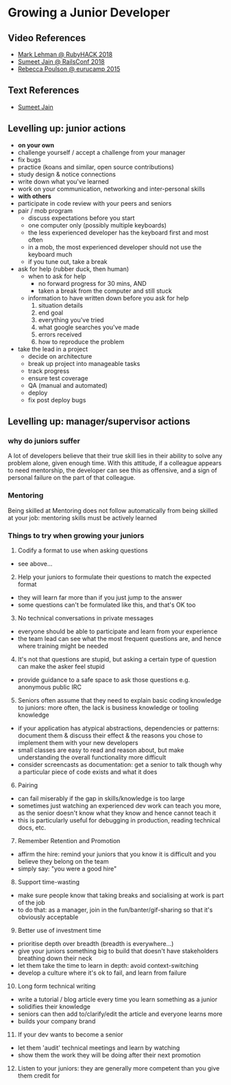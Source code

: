 # Growing a Junior Developer

## Video References
- [Mark Lehman @ RubyHACK 2018](https://www.youtube.com/watch?v=a85F-e_a0pg)
- [Sumeet Jain @ RailsConf 2018](https://www.youtube.com/watch?v=K0vxOBIyhF0)
- [Rebecca Poulson @ eurucamp 2015](https://www.youtube.com/watch?v=RK6l_l7TdB8)

## Text References
- [Sumeet Jain](https://www.sumeetjain.com/posts/actionable-tactics-for-leveling-up-devs/)

## Levelling up: junior actions
- **on your own**
- challenge yourself / accept a challenge from your manager
- fix bugs
- practice (koans and similar, open source contributions)
- study design & notice connections
- write down what you've learned
- work on your communication, networking and inter-personal skills
- **with others**
- participate in code review with your peers and seniors
- pair / mob program
  - discuss expectations before you start
  - one computer only (possibly multiple keyboards)
  - the less experienced developer has the keyboard first and most often
  - in a mob, the most experienced developer should not use the keyboard much
  - if you tune out, take a break
- ask for help (rubber duck, then human)
  - when to ask for help
    - no forward progress for 30 mins, AND
    - taken a break from the computer and still stuck  
  - information to have written down before you ask for help
    1. situation details
    2. end goal
    3. everything you've tried
    4. what google searches you've made
    5. errors received
    6. how to reproduce the problem
- take the lead in a project
  - decide on architecture
  - break up project into manageable tasks
  - track progress
  - ensure test coverage
  - QA (manual and automated)
  - deploy
  - fix post deploy bugs


## Levelling up: manager/supervisor actions

### why do juniors suffer
A lot of developers believe that their true skill lies in their ability to solve any problem alone, given enough time.
With this attitude, if a colleague appears to need mentorship, the developer can see this as offensive, and a sign of personal failure on the part of that colleague.

### Mentoring
Being skilled at Mentoring does not follow automatically from being skilled at your job: mentoring skills must be actively learned

### Things to try when growing your juniors
1. Codify a format to use when asking questions
  - see above...
2. Help your juniors to formulate their questions to match the expected format
  - they will learn far more than if you just jump to the answer
  - some questions can't be formulated like this, and that's OK too
3. No technical conversations in private messages
  - everyone should be able to participate and learn from your experience
  - the team lead can see what the most frequent questions are, and hence where training might be needed
4. It's not that questions are stupid, but asking a certain type of question can make the asker feel stupid
  - provide guidance to a safe space to ask those questions e.g. anonymous public IRC
5. Seniors often assume that they need to explain basic coding knowledge to juniors: more often, the lack is business knowledge or tooling knowledge
  - if your application has atypical abstractions, dependencies or patterns: document them & discuss their effect & the reasons you chose to implement them with your new developers
  - small classes are easy to read and reason about, but make understanding the overall functionality more difficult
  - consider screencasts as documentation: get a senior to talk though why a particular piece of code exists and what it does
6. Pairing
  - can fail miserably if the gap in skills/knowledge is too large
  - sometimes just watching an experienced dev work can teach you more, as the senior doesn't know what they know and hence cannot teach it
  - this is particularly useful for debugging in production, reading technical docs, etc.
7. Remember Retention and Promotion
  - affirm the hire: remind your juniors that you know it is difficult and you believe they belong on the team
  - simply say: "you were a good hire"  
8. Support time-wasting
  - make sure people know that taking breaks and socialising at work is part of the job
  - to do that: as a manager, join in the fun/banter/gif-sharing so that it's obviously acceptable
9. Better use of investment time
  - prioritise depth over breadth (breadth is everywhere...)
  - give your juniors something big to build that doesn't have stakeholders breathing down their neck
  - let them take the time to learn in depth: avoid context-switching
  - develop a culture where it's ok to fail, and learn from failure
10. Long form technical writing
  - write a tutorial / blog article every time you learn something as a junior
  - solidifies their knowledge
  - seniors can then add to/clarify/edit the article and everyone learns more
  - builds your company brand
11. If your dev wants to become a senior
  - let them 'audit' technical meetings and learn by watching
  - show them the work they will be doing after their next promotion
12. Listen to your juniors: they are generally more competent than you give them credit for  
